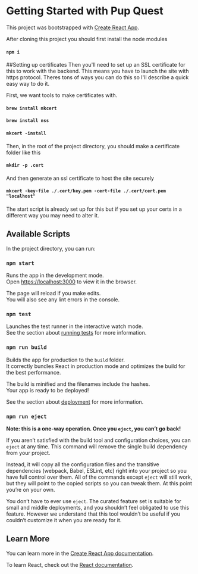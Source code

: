 # Getting Started with Pup Quest

This project was bootstrapped with [Create React App](https://github.com/facebook/create-react-app).

After cloning this project you should first install the node modules

#### `npm i`

##Setting up certificates
Then you'll need to set up an SSL certificate for this to work with the backend. This means you have to launch the site with https protocol.
Theres tons of ways you can do this so I'll describe a quick easy way to do it.

First, we want tools to make certificates with.
#### `brew install mkcert`
#### `brew install nss`
#### `mkcert -install`

Then, in the root of the project directory, you should make a certificate folder like this
#### `mkdir -p .cert`

And then generate an ssl certificate to host the site securely
#### `mkcert -key-file ./.cert/key.pem -cert-file ./.cert/cert.pem "localhost"`

The start script is already set up for this but if you set up your certs in a different way you may need to alter it.

## Available Scripts
In the project directory, you can run:

### `npm start`

Runs the app in the development mode.\
Open [https://localhost:3000](http://localhost:3000) to view it in the browser.

The page will reload if you make edits.\
You will also see any lint errors in the console.

### `npm test`

Launches the test runner in the interactive watch mode.\
See the section about [running tests](https://facebook.github.io/create-react-app/docs/running-tests) for more information.

### `npm run build`

Builds the app for production to the `build` folder.\
It correctly bundles React in production mode and optimizes the build for the best performance.

The build is minified and the filenames include the hashes.\
Your app is ready to be deployed!

See the section about [deployment](https://facebook.github.io/create-react-app/docs/deployment) for more information.

### `npm run eject`

**Note: this is a one-way operation. Once you `eject`, you can’t go back!**

If you aren’t satisfied with the build tool and configuration choices, you can `eject` at any time. This command will remove the single build dependency from your project.

Instead, it will copy all the configuration files and the transitive dependencies (webpack, Babel, ESLint, etc) right into your project so you have full control over them. All of the commands except `eject` will still work, but they will point to the copied scripts so you can tweak them. At this point you’re on your own.

You don’t have to ever use `eject`. The curated feature set is suitable for small and middle deployments, and you shouldn’t feel obligated to use this feature. However we understand that this tool wouldn’t be useful if you couldn’t customize it when you are ready for it.

## Learn More

You can learn more in the [Create React App documentation](https://facebook.github.io/create-react-app/docs/getting-started).

To learn React, check out the [React documentation](https://reactjs.org/).
